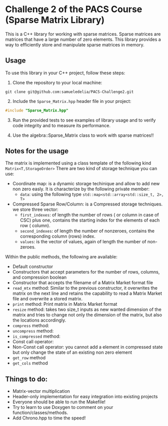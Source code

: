 # Challenge 2 of the PACS Course (Sparse Matrix Library)

This is a C++ library for working with sparse matrices. Sparse matrices are matrices that have a large number of zero elements. This library provides a way to efficiently store and manipulate sparse matrices in memory.


## Usage

To use this library in your C++ project, follow these steps:

1. Clone the repository to your local machine:

```
git clone git@github.com:samueledelia/PACS-Challenge2.git
```
2. Include the `Sparse_Matrix.hpp` header file in your project:

```cpp
#include "Sparse_Matrix.hpp"
```
3. Run the provided tests to see examples of library usage and to verify code integrity and to measure its performance.

4. Use the algebra::Sparse_Matrix class to work with sparse matrices!!
## Notes for the usage
The matrix is implemented using a class template of the following kind `Matrix<T,StorageOrder>`
There are two kind of storage technique you can use:
- Coordinate map: is a dynamic storage techinique and allow to add new non zero easly. It is characterize by the following private member:
    - `data`: using the following type `std::map<std::array<std::size_t, 2>, T>`
- Compressed Sparse Row/Column: is a Compressed storage techniques. we store three vector:
    - `first_indexes`: of length the number of rows ( or column in case of CSC) plus one, contains the starting index for the elements of each row ( column).
    - `second_indexes`: of length the number of nonzeroes, contains the corresponding column (rows) index.
    - `values`: is the vector of values, again of length the number of non-zeroes.

Within the public methods, the following are available:

- Default constructor
- Constructors that accept parameters for the number of rows, columns, and compression boolean
- Constructor that accepts the filename of a Matrix Market format file
- `read_mtx` method: Similar to the previous constructor, it overwrites the matrix on the next line and retains the capability to read a Matrix Market file and overwrite a stored matrix.
- `print` method: Print matrix in Matrix Market format
- `resize` method: takes two size_t inputs as new wanted dimension of the matrix and tries to change not only the dimension of the matrix, but also the locations accordingly.
- `compress` method:
- `uncompress` method:
-  `is_compressed` method:
- Const call operator:
- Non-Const call operator: you cannot add a element in compressed state but only change the state of an existing non zero element
- `get_row` method
- `get_cols` method

## Things to do:
- Matrix-vector multiplication
- Header-only implementation for easy integration into existing projects
- Everyone should be able to run the Makefile!
- Try to learn to use Doxygen to comment on your function/classes/methods.
- Add Chrono.hpp to time the speed!